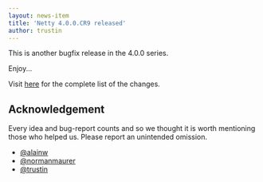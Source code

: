 ```yaml
---
layout: news-item
title: 'Netty 4.0.0.CR9 released'
author: trustin
---
```


This is another bugfix release in the 4.0.0 series. 

Enjoy...

Visit [here](https://github.com/netty/netty/issues?milestone=59&state=closed) for the complete list of the changes.

## Acknowledgement

Every idea and bug-report counts and so we thought it is worth mentioning those who helped us. Please report an unintended omission.

* [@alainw](https://github.com/alainw)
* [@normanmaurer](https://github.com/normanmaurer)
* [@trustin](https://github.com/trustin)
